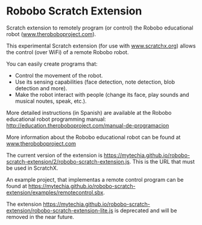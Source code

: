 # Robobo Scratch Extension
Scratch extension to remotely program (or control) the Robobo educational robot (www.theroboboproject.com).

This experimental Scratch extension (for use with www.scratchx.org) allows the control (over WiFi) of a remote Robobo robot.

You can easily create programs that:
- Control the movement of the robot.
- Use its sensing capabilities  (face detection, note detection, blob detection and more).
- Make the robot interact with people (change its face, play sounds and musical noutes, speak, etc.).

More detailed instructions (in Spanish) are available at the Robobo educational robot programming manual: http://education.theroboboproject.com/manual-de-programacion

More information about the Robobo educational robot can be found at www.theroboboproject.com

The current version of the extension is https://mytechia.github.io/robobo-scratch-extension/2/robobo-scratch-extension.js. This is the URL that must be used in ScratchX.

An example project, that implementas a remote control program can be found at https://mytechia.github.io/robobo-scratch-extension/examples/remotecontrol.sbx.

The extension https://mytechia.github.io/robobo-scratch-extension/robobo-scratch-extension-lite.js is deprecated and will be removed in the near future.
